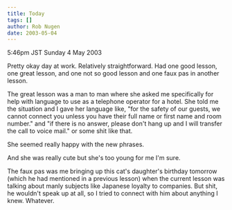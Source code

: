 ```yaml
---
title: Today
tags: []
author: Rob Nugen
date: 2003-05-04
---
```


<p class=date>5:46pm JST Sunday 4 May 2003</p>

<p>Pretty okay day at work.  Relatively straightforward.  Had one good
lesson, one great lesson, and one not so good lesson and one faux pas
in another lesson.</p>

<p>The great lesson was a man to man where she asked me specifically
for help with language to use as a telephone operator for a hotel.
She told me the situation and I gave her language like, "for the
safety of our guests, we cannot connect you unless you have their full
name or first name and room number."  and "if there is no answer,
please don't hang up and I will transfer the call to voice mail."  or
some shit like that.</p>

<p>She seemed really happy with the new phrases.</p>

<p>And she was really cute but she's too young for me I'm sure.</p>

<p>The faux pas was me bringing up this cat's daughter's birthday
tomorrow (which he had mentioned in a previous lesson) when the
current lesson was talking about manly subjects like Japanese loyalty
to companies.  But shit, he wouldn't speak up at all, so I tried to
connect with him about anything I knew.  Whatever.</p>

